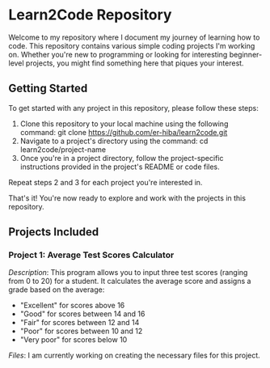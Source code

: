 # Learn2Code Repository
Welcome to my repository where I document my journey of learning how to code. This repository contains various simple coding projects I'm working on. 
Whether you're new to programming or looking for interesting beginner-level projects, you might find something here that piques your interest.

## Getting Started
To get started with any project in this repository, please follow these steps:
1. Clone this repository to your local machine using the following command:
  git clone https://github.com/er-hiba/learn2code.git
2. Navigate to a project's directory using the command:
  cd learn2code/project-name
3. Once you're in a project directory, follow the project-specific instructions provided in the project's README or code files.

Repeat steps 2 and 3 for each project you're interested in.

That's it! You're now ready to explore and work with the projects in this repository.

## Projects Included
### Project 1: Average Test Scores Calculator 
*Description*: This program allows you to input three test scores (ranging from 0 to 20) for a student. It calculates the average score and 
assigns a grade based on the average:
  - "Excellent" for scores above 16
  - "Good" for scores between 14 and 16
  - "Fair" for scores between 12 and 14
  - "Poor" for scores between 10 and 12
  - "Very poor" for scores below 10

*Files*: I am currently working on creating the necessary files for this project.
